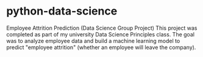 # python-data-science
 Employee Attrition Prediction (Data Science Group Project)  This project was completed as part of my university Data Science Principles class.   The goal was to analyze employee data and build a machine learning model to predict "employee attrition" (whether an employee will leave the company).

